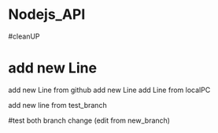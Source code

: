 # Nodejs_API
#cleanUP
# add new Line 
add new Line from github
add new Line
add Line from localPC 

add new line from test_branch

#test both branch change (edit from new_branch)